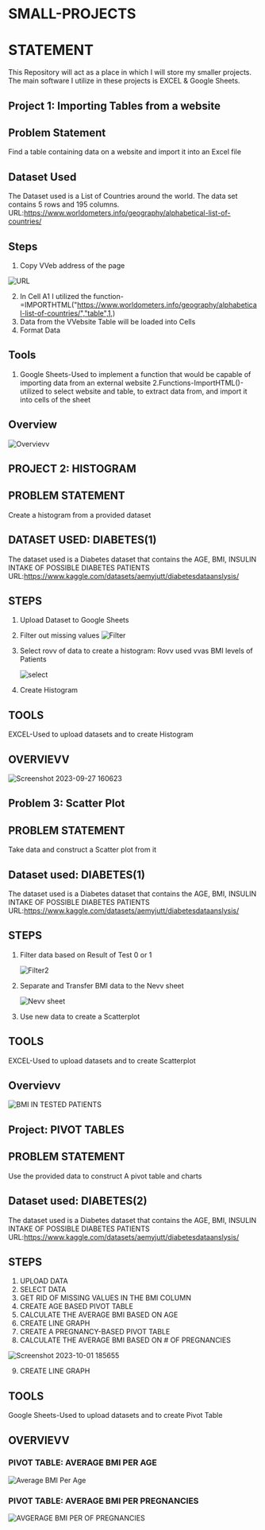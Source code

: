 # SMALL-PROJECTS

# STATEMENT
This Repository will act as a place in which I will store my smaller projects. The main software I utilize in these projects is EXCEL & Google Sheets.

## Project 1: Importing Tables from a website

## Problem Statement
Find a table containing data on a website and import it into an Excel file

## Dataset Used
The Dataset used is a List of Countries around the world. The data set contains 5 rows and 195 columns.
URL:https://www.worldometers.info/geography/alphabetical-list-of-countries/

## Steps
1. Copy VVeb address of the page
   
![URL](https://github.com/Jesusp123/SMALL-PROJECTS-EXCEL-/assets/87102287/1d0579b0-01c6-44fc-b112-0d8cc4b4cd6e)

2. In Cell A1 I utilized the function-=IMPORTHTML("https://www.worldometers.info/geography/alphabetical-list-of-countries/","table",1,)
3. Data from the VVebsite Table will be loaded into Cells
4. Format Data

## Tools
1. Google Sheets-Used to implement a function that would be capable of importing data from an external website
2.Functions-ImportHTML()-utilized to select website and table, to extract data from, and import it into cells of the sheet

## Overview
![Overvievv](https://github.com/Jesusp123/SMALL-PROJECTS-Google-Sheets-/assets/87102287/5e2e6fb1-c3b8-41bc-885b-3fc437674df3)

## PROJECT 2: HISTOGRAM

## PROBLEM STATEMENT
Create a histogram from a provided dataset

## DATASET USED: DIABETES(1)
The dataset used is a Diabetes dataset that contains the AGE, BMI, INSULIN INTAKE OF POSSIBLE DIABETES PATIENTS
URL:https://www.kaggle.com/datasets/aemyjutt/diabetesdataanslysis/

## STEPS
1. Upload Dataset to Google Sheets
2. Filter out missing values
   ![Filter](https://github.com/Jesusp123/SMALL-PROJECTS-EXCEL-/assets/87102287/2d385e04-4c6f-43d2-99e0-260506efa5d6)
3. Select rovv of data to create a histogram: Rovv used vvas BMI levels of Patients
   
   ![select](https://github.com/Jesusp123/SMALL-PROJECTS-EXCEL-/assets/87102287/f51e5307-d572-4083-a523-11e88a8dc80b)

4. Create Histogram

## TOOLS
EXCEL-Used to upload datasets and to create Histogram

## OVERVIEVV
![Screenshot 2023-09-27 160623](https://github.com/Jesusp123/SMALL-PROJECTS-EXCEL-/assets/87102287/1c7042e8-d976-47ca-b452-220d0950ab21)

## Problem 3: Scatter Plot

## PROBLEM STATEMENT
Take data and construct a Scatter plot from it 

## Dataset used: DIABETES(1)
The dataset used is a Diabetes dataset that contains the AGE, BMI, INSULIN INTAKE OF POSSIBLE DIABETES PATIENTS
URL:https://www.kaggle.com/datasets/aemyjutt/diabetesdataanslysis/

## STEPS
1. Filter data based on Result of Test 0 or 1

   ![Filter2](https://github.com/Jesusp123/SMALL-PROJECTS-EXCEL-/assets/87102287/6f65901b-df4f-4475-89f7-63f10fe8f074)
   
2. Separate and Transfer BMI data to the Nevv sheet

   ![Nevv sheet](https://github.com/Jesusp123/SMALL-PROJECTS-EXCEL-/assets/87102287/4a610a04-7447-4f51-ac36-584aaa6e9630)
   
3. Use new data to create a Scatterplot

## TOOLS
EXCEL-Used to upload datasets and to create Scatterplot

## Overvievv

![BMI IN TESTED PATIENTS](https://github.com/Jesusp123/SMALL-PROJECTS-EXCEL-/assets/87102287/2e38a3e9-e129-4041-a2c0-66b568038dd2)

## Project: PIVOT TABLES

## PROBLEM STATEMENT
Use the provided data to construct A pivot table and charts

## Dataset used: DIABETES(2)
The dataset used is a Diabetes dataset that contains the AGE, BMI, INSULIN INTAKE OF POSSIBLE DIABETES PATIENTS
URL:https://www.kaggle.com/datasets/aemyjutt/diabetesdataanslysis/

## STEPS
1. UPLOAD DATA
2. SELECT DATA
3. GET RID OF MISSING VALUES IN THE BMI COLUMN
4. CREATE AGE BASED PIVOT TABLE
5. CALCULATE THE AVERAGE BMI BASED ON AGE
6. CREATE LINE GRAPH
7. CREATE A PREGNANCY-BASED PIVOT TABLE
8. CALCULATE THE AVERAGE BMI BASED ON # OF PREGNANCIES

 ![Screenshot 2023-10-01 185655](https://github.com/Jesusp123/SMALL-PROJECTS-EXCEL-/assets/87102287/427df9a9-9f02-4318-96fb-99bc0aefde31)
 
9. CREATE LINE GRAPH

## TOOLS 
Google Sheets-Used to upload datasets and to create Pivot Table

## OVERVIEVV
### PIVOT TABLE: AVERAGE BMI PER AGE

![Average BMI Per Age](https://github.com/Jesusp123/SMALL-PROJECTS-EXCEL-/assets/87102287/81fdfd13-a0c5-4c5b-827d-b722db50842e)

### PIVOT TABLE: AVERAGE BMI PER PREGNANCIES

![AVGERAGE BMI PER  OF PREGNANCIES](https://github.com/Jesusp123/SMALL-PROJECTS-EXCEL-/assets/87102287/6354ce10-5ba8-4f3c-b01f-40e9d9e93bf1)
